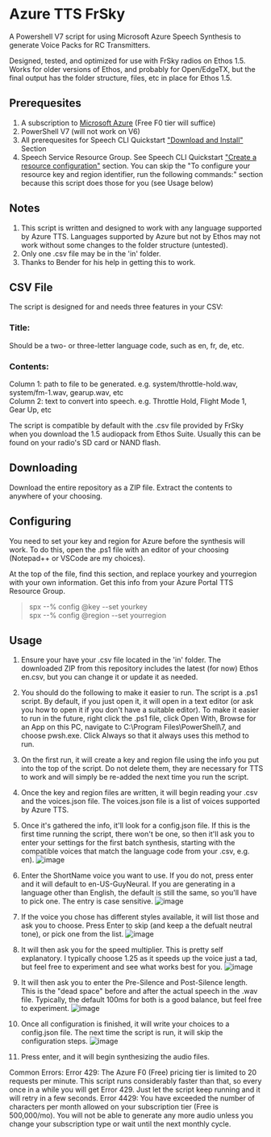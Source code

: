 # Azure TTS FrSky
A Powershell V7 script for using Microsoft Azure Speech Synthesis to generate Voice Packs for RC Transmitters.  

Designed, tested, and optimized for use with FrSky radios on Ethos 1.5.  Works for older versions of Ethos, and probably for Open/EdgeTX, but the final output has the folder structure, files, etc in place for Ethos 1.5.

## Prerequesites
1. A subscription to [Microsoft Azure](https://azure.microsoft.com/en-us/products/ai-services/text-to-speech) (Free F0 tier will suffice)<br>
2. PowerShell V7 (will not work on V6)
3. All prerequesites for Speech CLI Quickstart ["Download and Install"](https://learn.microsoft.com/en-us/azure/ai-services/speech-service/spx-basics?tabs=windowsinstall%2Cterminal#download-and-install) Section<br>
4. Speech Service Resource Group.  See Speech CLI Quickstart ["Create a resource configuration"](https://learn.microsoft.com/en-us/azure/ai-services/speech-service/spx-basics?tabs=windowsinstall%2Cterminal#create-a-resource-configuration) section.  You can skip the "To configure your resource key and region identifier, run the following commands:" section because this script does those for you (see Usage below)

## Notes
1. This script is written and designed to work with any language supported by Azure TTS.  Languages supported by Azure but not by Ethos may not work without some changes to the folder structure (untested).
2. Only one .csv file may be in the 'in' folder.
3. Thanks to Bender for his help in getting this to work.

## CSV File
The script is designed for and needs three features in your CSV:<br>
### Title: 
Should be a two- or three-letter language code, such as en, fr, de, etc.<br>

### Contents:<br>
Column 1: path to file to be generated.  e.g. system/throttle-hold.wav, system/fm-1.wav, gearup.wav, etc<br>
Column 2: text to convert into speech.  e.g. Throttle Hold, Flight Mode 1, Gear Up, etc<br>

The script is compatible by default with the .csv file provided by FrSky when you download the 1.5 audiopack from Ethos Suite.  Usually this can be found on your radio's SD card or NAND flash.<br>

## Downloading
Download the entire repository as a ZIP file.  Extract the contents to anywhere of your choosing.

## Configuring
You need to set your key and region for Azure before the synthesis will work.  To do this, open the .ps1 file with an editor of your choosing (Notepad++ or VSCode are my choices).  

At the top of the file, find this section, and replace yourkey and yourregion with your own information.  Get this info from your Azure Portal TTS Resource Group.

>spx --% config @key --set yourkey<br>
>spx --% config @region --set yourregion<br>

## Usage
1. Ensure your have your .csv file located in the 'in' folder.  The downloaded ZIP from this repository includes the latest (for now) Ethos en.csv, but you can change it or update it as needed.

2. You should do the following to make it easier to run.  The script is a .ps1 script.  By default, if you just open it, it will open in a text editor (or ask you how to open it if you don't have a suitable editor).  To make it easier to run in the future, right click the .ps1 file, click Open With, Browse for an App on this PC, navigate to C:\Program Files\PowerShell\7, and choose pwsh.exe.  Click Always so that it always uses this method to run.

3. On the first run, it will create a key and region file using the info you put into the top of the script.  Do not delete them, they are necessary for TTS to work and will simply be re-added the next time you run the script.

4. Once the key and region files are written, it will begin reading your .csv and the voices.json file. The voices.json file is a list of voices supported by Azure TTS.  

5. Once it's gathered the info, it'll look for a config.json file.  If this is the first time running the script, there won't be one, so then it'll ask you to enter your settings for the first batch synthesis, starting with the compatible voices that match the language code from your .csv, e.g. en).
![image](https://github.com/BladeScraper-Designs/Azure-TTS-FrSky/assets/40482965/988f63f9-4b4c-4ae3-b074-b234d197b615)

6. Enter the ShortName voice you want to use.  If you do not, press enter and it will default to en-US-GuyNeural.  If you are generating in a language other than English, the default is still the same, so you'll have to pick one.  The entry is case sensitive.
![image](https://github.com/BladeScraper-Designs/Azure-TTS-FrSky/assets/40482965/b70136b0-51df-491c-ac21-6d0fb3469d2a)

7. If the voice you chose has different styles available, it will list those and ask you to choose.  Press Enter to skip (and keep a the defualt neutral tone), or pick one from the list.
![image](https://github.com/BladeScraper-Designs/Azure-TTS-FrSky/assets/40482965/d610bcae-2488-465e-8f4b-04424e9cefae)

8. It will then ask you for the speed multiplier.  This is pretty self explanatory.  I typically choose 1.25 as it speeds up the voice just a tad, but feel free to experiment and see what works best for you.
![image](https://github.com/BladeScraper-Designs/Azure-TTS-FrSky/assets/40482965/c1dce821-baff-4952-a2a1-fd92bb4edab4)

9. It will then ask you to enter the Pre-Silence and Post-Silence length.  This is the "dead space" before and after the actual speech in the .wav file.  Typically, the default 100ms for both is a good balance, but feel free to experiment.
![image](https://github.com/BladeScraper-Designs/Azure-TTS-FrSky/assets/40482965/fda7d0bc-2136-4d7f-8e09-57dee95f9a74)

10. Once all configuration is finished, it will write your choices to a config.json file.  The next time the script is run, it will skip the configuration steps.
![image](https://github.com/BladeScraper-Designs/Azure-TTS-FrSky/assets/40482965/d0d786b7-7853-4c9e-9913-648e9ab10568)

11. Press enter, and it will begin synthesizing the audio files.

Common Errors:
Error 429: The Azure F0 (Free) pricing tier is limited to 20 requests per minute.  This script runs considerably faster than that, so every once in a while you will get Error 429.  Just let the script keep running and it will retry in a few seconds.
Error 4429: You have exceeded the number of characters per month allowed on your subscription tier (Free is 500,000/mo).  You will not be able to generate any more audio unless you change your subscription type or wait until the next monthly cycle.  





